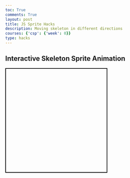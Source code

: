 ```yaml
---
toc: True
comments: True
layout: post
title: JS Sprite Hacks
description: Moving skeleton in different directions
courses: {'csp': {'week': 0}}
type: hacks
---
```

## Interactive Skeleton Sprite Animation

<div id="container">
    <div id="sprite"></div>
</div>

<style>
    #container {
        width: 320px;
        height: 327px;
        border: 2px solid black;
        position: relative;
        overflow: hidden;
    }

    #sprite {
        width: 320px;
        height: 327px;
        background: url('skellyops.jpg') 0 0;
        position: absolute;
        top: 0px;
        left: 0px;
    }
</style>

<script>
    let frameIndex = 0;
    let rowIndex = 0;
    const spriteDiv = document.getElementById('sprite');
    const frameWidth = 320;
    const frameHeight = 327;

    function updateSprite() {
        spriteDiv.style.backgroundPosition = `-${frameIndex * frameWidth}px -${rowIndex * frameHeight}px`;
    }

    document.addEventListener('keydown', function(event) {
        if (event.key === "ArrowRight") {
            frameIndex = (frameIndex + 1) % 4;
            rowIndex = (rowIndex + Math.floor((frameIndex) / 4)) % 3;
        }
        if (event.key === "ArrowLeft") {
            frameIndex = (frameIndex - 1 + 4) % 4;
            rowIndex = (rowIndex + Math.floor((frameIndex - 1 + 4) / 4)) % 3;
        }
        updateSprite();
    });
</script>
